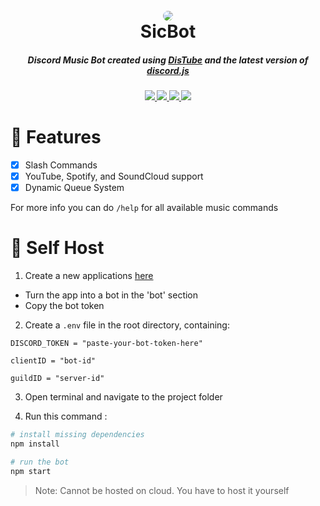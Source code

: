 <h1 align="center">
  <br>
  <img
    src="https://cdn.discordapp.com/attachments/869408567629873212/1040992476573478923/luthung_kasarung.jpg" 
    style="border-radius: 50%"
  >
  <br>
  SicBot
</h1>

<h5 align="center">
  Discord Music Bot created using <a href="https://distube.js.org/)">DisTube</a> and 
  the latest version of <a href="https://discord.js.org">discord.js</a>
</h5>

<h5 align="center">
  <a href="https://github.com/prettier/prettier">
    <img src="https://img.shields.io/badge/code_style-prettier-ff69b4.svg?style=plastic&logo=prettier">
  </a>
  
  <a href="https://github.com/eslint/eslint">
    <img src="https://img.shields.io/badge/lint-eslint-blueviolet?style=plastic&logo=eslint">
  </a>
  
  <a href="https://github.com/skick1234/DisTube">
    <img src="https://img.shields.io/badge/music-distube-red?style=plastic&logo=dtube">
  </a>
  
  <a href="https://github.com/motdotla/dotenv">
    <img src="https://img.shields.io/badge/environment%20variables-.env-ECD53F?style=plastic?&logo=dotenv">
  </a>
</h5>

# 🎉 Features

- [x] Slash Commands
- [x] YouTube, Spotify, and SoundCloud support
- [x] Dynamic Queue System

For more info you can do `/help` for all available music commands

# 🤳 Self Host

1. Create a new applications [here](https://discord.com/developers/applications)

- Turn the app into a bot in the 'bot' section
- Copy the bot token

2. Create a `.env` file in the root directory, containing:

```
DISCORD_TOKEN = "paste-your-bot-token-here"

clientID = "bot-id"

guildID = "server-id"
```

3. Open terminal and navigate to the project folder

4. Run this command :

```bash
# install missing dependencies
npm install

# run the bot
npm start
```

> Note: Cannot be hosted on cloud. You have to host it yourself
